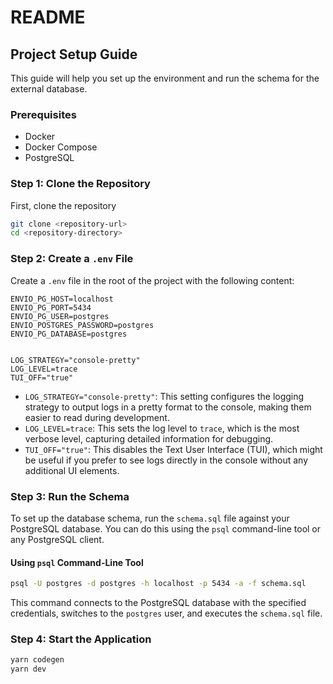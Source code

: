 # README

## Project Setup Guide

This guide will help you set up the environment and run the schema for the external database.

### Prerequisites

- Docker
- Docker Compose
- PostgreSQL

### Step 1: Clone the Repository

First, clone the repository

```bash
git clone <repository-url>
cd <repository-directory>
```

### Step 2: Create a `.env` File

Create a `.env` file in the root of the project with the following content:

```env
ENVIO_PG_HOST=localhost
ENVIO_PG_PORT=5434
ENVIO_PG_USER=postgres
ENVIO_POSTGRES_PASSWORD=postgres
ENVIO_PG_DATABASE=postgres


LOG_STRATEGY="console-pretty"
LOG_LEVEL=trace
TUI_OFF="true"
```

- `LOG_STRATEGY="console-pretty"`: This setting configures the logging strategy to output logs in a pretty format to the console, making them easier to read during development.
- `LOG_LEVEL=trace`: This sets the log level to `trace`, which is the most verbose level, capturing detailed information for debugging.
- `TUI_OFF="true"`: This disables the Text User Interface (TUI), which might be useful if you prefer to see logs directly in the console without any additional UI elements.

### Step 3: Run the Schema

To set up the database schema, run the `schema.sql` file against your PostgreSQL database. You can do this using the `psql` command-line tool or any PostgreSQL client.

#### Using `psql` Command-Line Tool

```bash
psql -U postgres -d postgres -h localhost -p 5434 -a -f schema.sql
```

This command connects to the PostgreSQL database with the specified credentials, switches to the `postgres` user, and executes the `schema.sql` file.

### Step 4: Start the Application

```bash
yarn codegen
yarn dev
```
